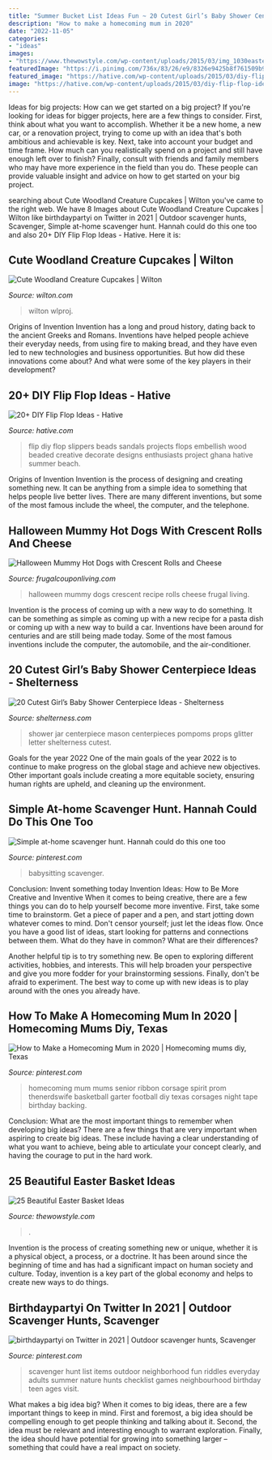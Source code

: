 ```yaml
---
title: "Summer Bucket List Ideas Fun ~ 20 Cutest Girl’s Baby Shower Centerpiece Ideas"
description: "How to make a homecoming mum in 2020"
date: "2022-11-05"
categories:
- "ideas"
images:
- "https://www.thewowstyle.com/wp-content/uploads/2015/03/img_1030easter-basket-ideas.jpg"
featuredImage: "https://i.pinimg.com/736x/83/26/e9/8326e9425b8f761509b9dc07d90eae67.jpg"
featured_image: "https://hative.com/wp-content/uploads/2015/03/diy-flip-flop-ideas/20-creative-and-fun-diy-flip-flop.jpg"
image: "https://hative.com/wp-content/uploads/2015/03/diy-flip-flop-ideas/20-creative-and-fun-diy-flip-flop.jpg"
---
```



Ideas for big projects: How can we get started on a big project?
If you're looking for ideas for bigger projects, here are a few things to consider. First, think about what you want to accomplish. Whether it be a new home, a new car, or a renovation project, trying to come up with an idea that's both ambitious and achievable is key. Next, take into account your budget and time frame. How much can you realistically spend on a project and still have enough left over to finish? Finally, consult with friends and family members who may have more experience in the field than you do. These people can provide valuable insight and advice on how to get started on your big project.

	

		
searching about Cute Woodland Creature Cupcakes | Wilton you've came to the right web. We have 8 Images about Cute Woodland Creature Cupcakes | Wilton like birthdaypartyi on Twitter in 2021 | Outdoor scavenger hunts, Scavenger, Simple at-home scavenger hunt. Hannah could do this one too and also 20+ DIY Flip Flop Ideas - Hative. Here it is:
		
    
## Cute Woodland Creature Cupcakes | Wilton

<img loading=lazy src="https://www.wilton.com/dw/image/v2/AAWA_PRD/on/demandware.static/-/Sites-wilton-project-master/default/dwc2b63fd4/images/project/WLPROJ-9465/Woodland_Cupcakes_Porcupine_.jpg?sw=1440&amp;sh=750&amp;sm=fit" onerror="this.onerror=null;this.src='https://tse3.mm.bing.net/th?id=OIP.lNOg8T14zo3B6ml1e3NnYAHaHa&amp;pid=15.1';" alt="Cute Woodland Creature Cupcakes | Wilton">

_Source: wilton.com_

>wilton wlproj. 

	

Origins of Invention
Invention has a long and proud history, dating back to the ancient Greeks and Romans. Inventions have helped people achieve their everyday needs, from using fire to making bread, and they have even led to new technologies and business opportunities. But how did these innovations come about? And what were some of the key players in their development?

    
## 20+ DIY Flip Flop Ideas - Hative

<img loading=lazy src="https://hative.com/wp-content/uploads/2015/03/diy-flip-flop-ideas/20-creative-and-fun-diy-flip-flop.jpg" onerror="this.onerror=null;this.src='https://tse4.mm.bing.net/th?id=OIP.r6BPEt6r83DnzKN_7Hh15gHaIX&amp;pid=15.1';" alt="20+ DIY Flip Flop Ideas - Hative">

_Source: hative.com_

>flip diy flop slippers beads sandals projects flops embellish wood beaded creative decorate designs enthusiasts project ghana hative summer beach. 

	

Origins of Invention
Invention is the process of designing and creating something new. It can be anything from a simple idea to something that helps people live better lives. There are many different inventions, but some of the most famous include the wheel, the computer, and the telephone.

    
## Halloween Mummy Hot Dogs With Crescent Rolls And Cheese

<img loading=lazy src="https://i2.wp.com/frugalcouponliving.com/wp-content/uploads/2014/08/Mummy-hot-dogs-recipe-halloween-frugal-coupon-living.jpg" onerror="this.onerror=null;this.src='https://tse1.mm.bing.net/th?id=OIP.eQ6nTI-BbL7Tn-WhjN_2yQHaLH&amp;pid=15.1';" alt="Halloween Mummy Hot Dogs with Crescent Rolls and Cheese">

_Source: frugalcouponliving.com_

>halloween mummy dogs crescent recipe rolls cheese frugal living. 

	

Invention is the process of coming up with a new way to do something. It can be something as simple as coming up with a new recipe for a pasta dish or coming up with a new way to build a car. Inventions have been around for centuries and are still being made today. Some of the most famous inventions include the computer, the automobile, and the air-conditioner.

    
## 20 Cutest Girl’s Baby Shower Centerpiece Ideas - Shelterness

<img loading=lazy src="http://i.shelterness.com/2017/03/10-a-glitter-mason-jar-with-letter-props-and-pompoms.jpg" onerror="this.onerror=null;this.src='https://tse2.mm.bing.net/th?id=OIP.7vdJUj2HmwRkqeDoc5ZWMQHaMM&amp;pid=15.1';" alt="20 Cutest Girl’s Baby Shower Centerpiece Ideas - Shelterness">

_Source: shelterness.com_

>shower jar centerpiece mason centerpieces pompoms props glitter letter shelterness cutest. 

	

Goals for the year 2022
One of the main goals of the year 2022 is to continue to make progress on the global stage and achieve new objectives. Other important goals include creating a more equitable society, ensuring human rights are upheld, and cleaning up the environment.

    
## Simple At-home Scavenger Hunt. Hannah Could Do This One Too

<img loading=lazy src="https://i.pinimg.com/736x/54/91/ce/5491cedbf7e2bed8da37ae21d5d55f9c.jpg" onerror="this.onerror=null;this.src='https://tse2.mm.bing.net/th?id=OIP.BuCZhHbbvYzzBCaEChrSXwAAAA&amp;pid=15.1';" alt="Simple at-home scavenger hunt. Hannah could do this one too">

_Source: pinterest.com_

>babysitting scavenger. 

	

Conclusion: Invent something today
Invention Ideas: How to Be More Creative and Inventive
When it comes to being creative, there are a few things you can do to help yourself become more inventive. First, take some time to brainstorm. Get a piece of paper and a pen, and start jotting down whatever comes to mind. Don't censor yourself; just let the ideas flow. Once you have a good list of ideas, start looking for patterns and connections between them. What do they have in common? What are their differences?

Another helpful tip is to try something new. Be open to exploring different activities, hobbies, and interests. This will help broaden your perspective and give you more fodder for your brainstorming sessions. Finally, don't be afraid to experiment. The best way to come up with new ideas is to play around with the ones you already have.

    
## How To Make A Homecoming Mum In 2020 | Homecoming Mums Diy, Texas

<img loading=lazy src="https://i.pinimg.com/736x/ef/74/2b/ef742b2308d1e0e5ba9597a1755fff18.jpg" onerror="this.onerror=null;this.src='https://tse4.mm.bing.net/th?id=OIP.j_F9OVUfy1tFXev9ClG8fgHaLH&amp;pid=15.1';" alt="How to Make a Homecoming Mum in 2020 | Homecoming mums diy, Texas">

_Source: pinterest.com_

>homecoming mum mums senior ribbon corsage spirit prom thenerdswife basketball garter football diy texas corsages night tape birthday backing. 

	

Conclusion: What are the most important things to remember when developing big ideas?
There are a few things that are very important when aspiring to create big ideas. These include having a clear understanding of what you want to achieve, being able to articulate your concept clearly, and having the courage to put in the hard work.

    
## 25 Beautiful Easter Basket Ideas

<img loading=lazy src="https://www.thewowstyle.com/wp-content/uploads/2015/03/img_1030easter-basket-ideas.jpg" onerror="this.onerror=null;this.src='https://tse2.mm.bing.net/th?id=OIP.UNEaQFHz6ti-grdwgZyPkgHaJ4&amp;pid=15.1';" alt="25 Beautiful Easter Basket Ideas">

_Source: thewowstyle.com_

>. 

	

Invention is the process of creating something new or unique, whether it is a physical object, a process, or a doctrine. It has been around since the beginning of time and has had a significant impact on human society and culture. Today, invention is a key part of the global economy and helps to create new ways to do things.

    
## Birthdaypartyi On Twitter In 2021 | Outdoor Scavenger Hunts, Scavenger

<img loading=lazy src="https://i.pinimg.com/736x/83/26/e9/8326e9425b8f761509b9dc07d90eae67.jpg" onerror="this.onerror=null;this.src='https://tse2.mm.bing.net/th?id=OIP.qOgIAAN0hFDGEmyVyNHHggHaK6&amp;pid=15.1';" alt="birthdaypartyi on Twitter in 2021 | Outdoor scavenger hunts, Scavenger">

_Source: pinterest.com_

>scavenger hunt list items outdoor neighborhood fun riddles everyday adults summer nature hunts checklist games neighbourhood birthday teen ages visit. 

	

What makes a big idea big?
When it comes to big ideas, there are a few important things to keep in mind. First and foremost, a big idea should be compelling enough to get people thinking and talking about it. Second, the idea must be relevant and interesting enough to warrant exploration. Finally, the idea should have potential for growing into something larger – something that could have a real impact on society.

